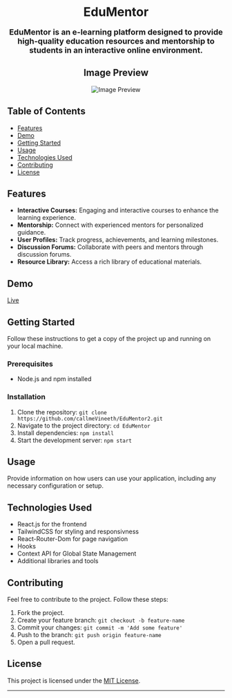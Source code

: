 <div align='center'>

# EduMentor

 <span style="font-size: 18px;">**EduMentor is an e-learning platform designed to provide high-quality education resources and mentorship to students in an interactive online environment.**  </span>

## Image Preview

![Image Preview](src/images/Screenshots/elearning_preview1.gif)


</div>

## Table of Contents

- [Features](#features)
- [Demo](#demo)
- [Getting Started](#getting-started)
- [Usage](#usage)
- [Technologies Used](#technologies-used)
- [Contributing](#contributing)
- [License](#license)

## Features

- **Interactive Courses:** Engaging and interactive courses to enhance the learning experience.
- **Mentorship:** Connect with experienced mentors for personalized guidance.
- **User Profiles:** Track progress, achievements, and learning milestones.
- **Discussion Forums:** Collaborate with peers and mentors through discussion forums.
- **Resource Library:** Access a rich library of educational materials.

## Demo

 [Live](https://callmevineeth.github.io/EdMentor02/)

## Getting Started

Follow these instructions to get a copy of the project up and running on your local machine.

### Prerequisites

- Node.js and npm installed

### Installation

1. Clone the repository: `git clone https://github.com/callmeVineeth/EduMentor2.git`
2. Navigate to the project directory: `cd EduMentor`
3. Install dependencies: `npm install`
4. Start the development server: `npm start`

## Usage

Provide information on how users can use your application, including any necessary configuration or setup.

## Technologies Used

- React.js for the frontend
- TailwindCSS for styling and responsivness
- React-Router-Dom for page navigation
- Hooks
- Context API for Global State Management
- Additional libraries and tools

## Contributing

Feel free to contribute to the project. Follow these steps:

1. Fork the project.
2. Create your feature branch: `git checkout -b feature-name`
3. Commit your changes: `git commit -m 'Add some feature'`
4. Push to the branch: `git push origin feature-name`
5. Open a pull request.

## License

This project is licensed under the [MIT License](LICENSE).

---


